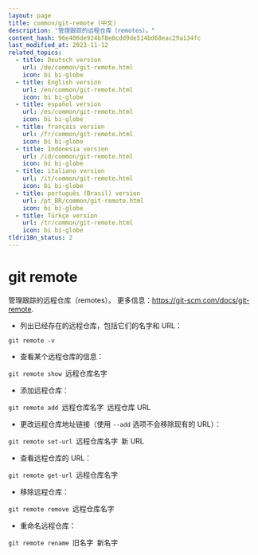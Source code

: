 ```yaml
---
layout: page
title: common/git-remote (中文)
description: "管理跟踪的远程仓库（remotes）。"
content_hash: 96e406de924bf8e8cdd9de514bd68eac29a134fc
last_modified_at: 2023-11-12
related_topics:
  - title: Deutsch version
    url: /de/common/git-remote.html
    icon: bi bi-globe
  - title: English version
    url: /en/common/git-remote.html
    icon: bi bi-globe
  - title: español version
    url: /es/common/git-remote.html
    icon: bi bi-globe
  - title: français version
    url: /fr/common/git-remote.html
    icon: bi bi-globe
  - title: Indonesia version
    url: /id/common/git-remote.html
    icon: bi bi-globe
  - title: italiano version
    url: /it/common/git-remote.html
    icon: bi bi-globe
  - title: português (Brasil) version
    url: /pt_BR/common/git-remote.html
    icon: bi bi-globe
  - title: Türkçe version
    url: /tr/common/git-remote.html
    icon: bi bi-globe
tldri18n_status: 2
---
```

# git remote

管理跟踪的远程仓库（remotes）。
更多信息：<https://git-scm.com/docs/git-remote>.

- 列出已经存在的远程仓库，包括它们的名字和 URL：

`git remote -v`

- 查看某个远程仓库的信息：

`git remote show `<span class="tldr-var badge badge-pill bg-dark-lm bg-white-dm text-white-lm text-dark-dm font-weight-bold">远程仓库名字</span>

- 添加远程仓库：

`git remote add `<span class="tldr-var badge badge-pill bg-dark-lm bg-white-dm text-white-lm text-dark-dm font-weight-bold">远程仓库名字</span>` `<span class="tldr-var badge badge-pill bg-dark-lm bg-white-dm text-white-lm text-dark-dm font-weight-bold">远程仓库 URL</span>

- 更改远程仓库地址链接（使用 `--add` 选项不会移除现有的 URL）：

`git remote set-url `<span class="tldr-var badge badge-pill bg-dark-lm bg-white-dm text-white-lm text-dark-dm font-weight-bold">远程仓库名字</span>` `<span class="tldr-var badge badge-pill bg-dark-lm bg-white-dm text-white-lm text-dark-dm font-weight-bold">新 URL</span>

- 查看远程仓库的 URL：

`git remote get-url `<span class="tldr-var badge badge-pill bg-dark-lm bg-white-dm text-white-lm text-dark-dm font-weight-bold">远程仓库名字</span>

- 移除远程仓库：

`git remote remove `<span class="tldr-var badge badge-pill bg-dark-lm bg-white-dm text-white-lm text-dark-dm font-weight-bold">远程仓库名字</span>

- 重命名远程仓库：

`git remote rename `<span class="tldr-var badge badge-pill bg-dark-lm bg-white-dm text-white-lm text-dark-dm font-weight-bold">旧名字</span>` `<span class="tldr-var badge badge-pill bg-dark-lm bg-white-dm text-white-lm text-dark-dm font-weight-bold">新名字</span>
